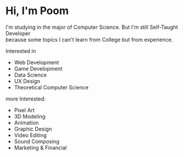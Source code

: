 # Hi, I'm Poom  
I'm studying in the major of Computer Science. But I'm still Self-Taught Developer   
because some topics I can't learn from College but from experience. 

Interested in 
- Web Development 
- Game Development 
- Data Science 
- UX Design 
- Theoretical Computer Science 

more Interested: 
- Pixel Art 
- 3D Modeling 
- Animation
- Graphic Design
- Video Editing
- Sound Composing
- Marketing & Financial 

